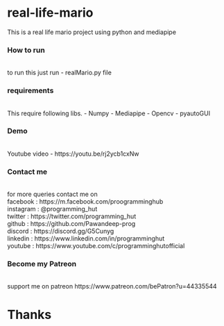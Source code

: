 # real-life-mario
This is a real life mario project using python and mediapipe

<h3>How to run</h3><br>
to run this just run 
 - realMario.py file
 
 <h3>requirements</h3><br>
 This require following libs.
  - Numpy
  - Mediapipe
  - Opencv
  - pyautoGUI

<h3>Demo</h3><br>
Youtube video - https://youtu.be/rj2ycb1cxNw

<h3>Contact me</h3><br>
for more queries contact me on <br>
facebook : https://m.facebook.com/proogramminghub<br>
instagram : @programming_hut<br>
twitter : https://twitter.com/programming_hut<br>
github : https://github.com/Pawandeep-prog<br>
discord : https://discord.gg/G5Cunyg<br>
linkedin : https://www.linkedin.com/in/programminghut<br>
youtube : https://www.youtube.com/c/programminghutofficial<br>


<h3>Become my Patreon</h3><br>
support me on patreon
https://www.patreon.com/bePatron?u=44335544

# Thanks
